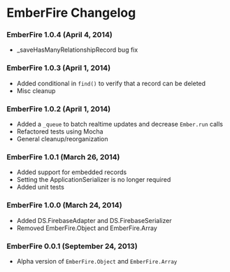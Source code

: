 # EmberFire Changelog

### EmberFire 1.0.4 (April 4, 2014)

* _saveHasManyRelationshipRecord bug fix

### EmberFire 1.0.3 (April 1, 2014)

* Added conditional in `find()` to verify that a record can be deleted
* Misc cleanup

### EmberFire 1.0.2 (April 1, 2014)

* Added a `_queue` to batch realtime updates and decrease `Ember.run` calls
* Refactored tests using Mocha
* General cleanup/reorganization

### EmberFire 1.0.1 (March 26, 2014)

* Added support for embedded records
* Setting the ApplicationSerializer is no longer required
* Added unit tests

### EmberFire 1.0.0 (March 24, 2014)

* Added DS.FirebaseAdapter and DS.FirebaseSerializer
* Removed EmberFire.Object and EmberFire.Array

### EmberFire 0.0.1 (September 24, 2013)

* Alpha version of `EmberFire.Object` and `EmberFire.Array`